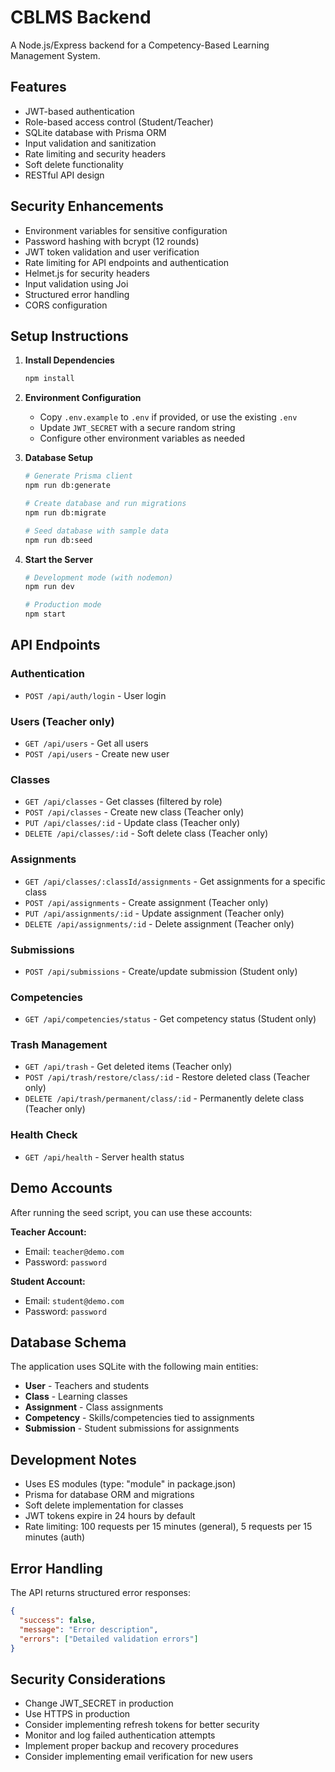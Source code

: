 # CBLMS Backend

A Node.js/Express backend for a Competency-Based Learning Management System.

## Features

- JWT-based authentication
- Role-based access control (Student/Teacher)
- SQLite database with Prisma ORM
- Input validation and sanitization
- Rate limiting and security headers
- Soft delete functionality
- RESTful API design

## Security Enhancements

- Environment variables for sensitive configuration
- Password hashing with bcrypt (12 rounds)
- JWT token validation and user verification
- Rate limiting for API endpoints and authentication
- Helmet.js for security headers
- Input validation using Joi
- Structured error handling
- CORS configuration

## Setup Instructions

1. **Install Dependencies**
   ```bash
   npm install
   ```

2. **Environment Configuration**
   - Copy `.env.example` to `.env` if provided, or use the existing `.env`
   - Update `JWT_SECRET` with a secure random string
   - Configure other environment variables as needed

3. **Database Setup**
   ```bash
   # Generate Prisma client
   npm run db:generate
   
   # Create database and run migrations
   npm run db:migrate
   
   # Seed database with sample data
   npm run db:seed
   ```

4. **Start the Server**
   ```bash
   # Development mode (with nodemon)
   npm run dev
   
   # Production mode
   npm start
   ```

## API Endpoints

### Authentication
- `POST /api/auth/login` - User login

### Users (Teacher only)
- `GET /api/users` - Get all users
- `POST /api/users` - Create new user

### Classes
- `GET /api/classes` - Get classes (filtered by role)
- `POST /api/classes` - Create new class (Teacher only)
- `PUT /api/classes/:id` - Update class (Teacher only)
- `DELETE /api/classes/:id` - Soft delete class (Teacher only)

### Assignments
- `GET /api/classes/:classId/assignments` - Get assignments for a specific class
- `POST /api/assignments` - Create assignment (Teacher only)
- `PUT /api/assignments/:id` - Update assignment (Teacher only)
- `DELETE /api/assignments/:id` - Delete assignment (Teacher only)

### Submissions
- `POST /api/submissions` - Create/update submission (Student only)

### Competencies
- `GET /api/competencies/status` - Get competency status (Student only)

### Trash Management
- `GET /api/trash` - Get deleted items (Teacher only)
- `POST /api/trash/restore/class/:id` - Restore deleted class (Teacher only)
- `DELETE /api/trash/permanent/class/:id` - Permanently delete class (Teacher only)

### Health Check
- `GET /api/health` - Server health status

## Demo Accounts

After running the seed script, you can use these accounts:

**Teacher Account:**
- Email: `teacher@demo.com`
- Password: `password`

**Student Account:**
- Email: `student@demo.com`
- Password: `password`

## Database Schema

The application uses SQLite with the following main entities:
- **User** - Teachers and students
- **Class** - Learning classes
- **Assignment** - Class assignments
- **Competency** - Skills/competencies tied to assignments
- **Submission** - Student submissions for assignments

## Development Notes

- Uses ES modules (type: "module" in package.json)
- Prisma for database ORM and migrations
- Soft delete implementation for classes
- JWT tokens expire in 24 hours by default
- Rate limiting: 100 requests per 15 minutes (general), 5 requests per 15 minutes (auth)

## Error Handling

The API returns structured error responses:
```json
{
  "success": false,
  "message": "Error description",
  "errors": ["Detailed validation errors"]
}
```

## Security Considerations

- Change JWT_SECRET in production
- Use HTTPS in production
- Consider implementing refresh tokens for better security
- Monitor and log failed authentication attempts
- Implement proper backup and recovery procedures
- Consider implementing email verification for new users
